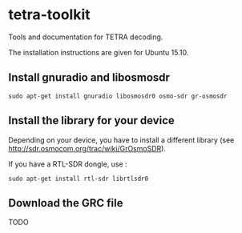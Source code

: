 # tetra-toolkit
Tools and documentation for TETRA decoding.

The installation instructions are given for Ubuntu 15.10.

## Install gnuradio and libosmosdr

```
sudo apt-get install gnuradio libosmosdr0 osmo-sdr gr-osmosdr
```

## Install the library for your device

Depending on your device, you have to install a different library (see http://sdr.osmocom.org/trac/wiki/GrOsmoSDR).

If you have a RTL-SDR dongle, use :
```
sudo apt-get install rtl-sdr librtlsdr0
```

## Download the GRC file

TODO
